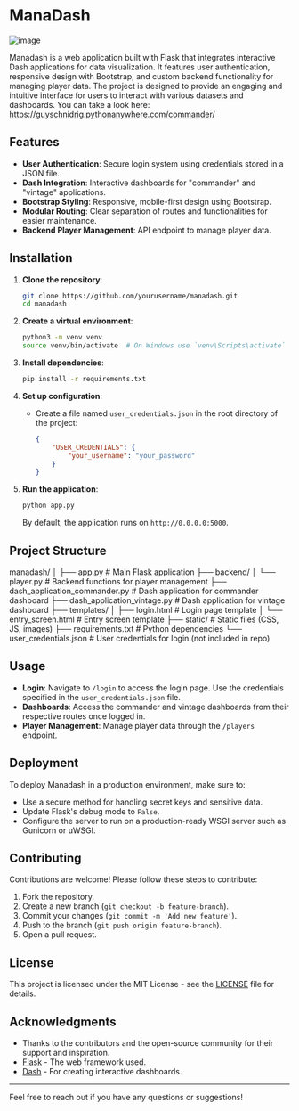 # ManaDash
 
![image](https://github.com/user-attachments/assets/fea1fc56-4efb-4e40-b72a-a68ebde8936f)


Manadash is a web application built with Flask that integrates interactive Dash applications for data visualization. It features user authentication, responsive design with Bootstrap, and custom backend functionality for managing player data. The project is designed to provide an engaging and intuitive interface for users to interact with various datasets and dashboards. You can take a look here: https://guyschnidrig.pythonanywhere.com/commander/

## Features

- **User Authentication**: Secure login system using credentials stored in a JSON file.
- **Dash Integration**: Interactive dashboards for "commander" and "vintage" applications.
- **Bootstrap Styling**: Responsive, mobile-first design using Bootstrap.
- **Modular Routing**: Clear separation of routes and functionalities for easier maintenance.
- **Backend Player Management**: API endpoint to manage player data.

## Installation

1. **Clone the repository**:
    ```bash
    git clone https://github.com/yourusername/manadash.git
    cd manadash
    ```

2. **Create a virtual environment**:
    ```bash
    python3 -m venv venv
    source venv/bin/activate  # On Windows use `venv\Scripts\activate`
    ```

3. **Install dependencies**:
    ```bash
    pip install -r requirements.txt
    ```

4. **Set up configuration**:
    - Create a file named `user_credentials.json` in the root directory of the project:
      ```json
      {
          "USER_CREDENTIALS": {
              "your_username": "your_password"
          }
      }
      ```

5. **Run the application**:
    ```bash
    python app.py
    ```

    By default, the application runs on `http://0.0.0.0:5000`.

## Project Structure
manadash/ │ ├── app.py # Main Flask application ├── backend/ │ └── player.py # Backend functions for player management ├── dash_application_commander.py # Dash application for commander dashboard ├── dash_application_vintage.py # Dash application for vintage dashboard ├── templates/ │ ├── login.html # Login page template │ └── entry_screen.html # Entry screen template ├── static/ # Static files (CSS, JS, images) ├── requirements.txt # Python dependencies └── user_credentials.json # User credentials for login (not included in repo)

## Usage

- **Login**: Navigate to `/login` to access the login page. Use the credentials specified in the `user_credentials.json` file.
- **Dashboards**: Access the commander and vintage dashboards from their respective routes once logged in.
- **Player Management**: Manage player data through the `/players` endpoint.

## Deployment

To deploy Manadash in a production environment, make sure to:
- Use a secure method for handling secret keys and sensitive data.
- Update Flask's debug mode to `False`.
- Configure the server to run on a production-ready WSGI server such as Gunicorn or uWSGI.

## Contributing

Contributions are welcome! Please follow these steps to contribute:

1. Fork the repository.
2. Create a new branch (`git checkout -b feature-branch`).
3. Commit your changes (`git commit -m 'Add new feature'`).
4. Push to the branch (`git push origin feature-branch`).
5. Open a pull request.

## License

This project is licensed under the MIT License - see the [LICENSE](LICENSE) file for details.

## Acknowledgments

- Thanks to the contributors and the open-source community for their support and inspiration.
- [Flask](https://flask.palletsprojects.com/) - The web framework used.
- [Dash](https://dash.plotly.com/) - For creating interactive dashboards.

---

Feel free to reach out if you have any questions or suggestions!
